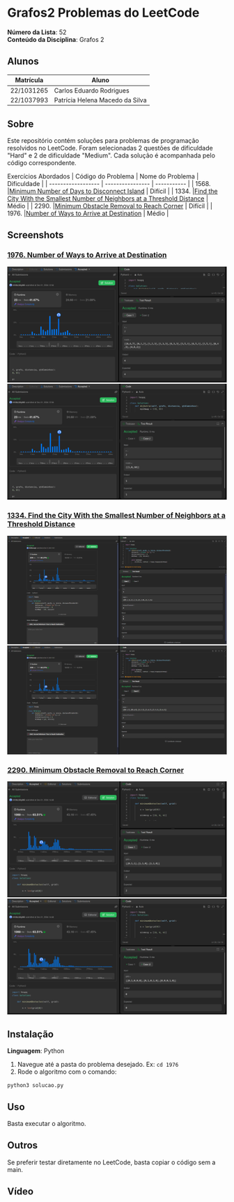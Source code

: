 # Grafos2 Problemas do LeetCode

**Número da Lista**: 52<br>
**Conteúdo da Disciplina**: Grafos 2<br>

## Alunos
|Matrícula | Aluno |
| -- | -- |
| 22/1031265  |  Carlos Eduardo Rodrigues |
| 22/1037993 |  Patrícia Helena Macedo da Silva |

## Sobre
Este repositório contém soluções para problemas de programação resolvidos no LeetCode. Foram selecionadas 2 questões de dificuldade "Hard" e 2 de dificuldade "Medium". Cada solução é acompanhada pelo código correspondente.

Exercícios Abordados
| Código do Problema | Nome do Problema | Dificuldade |
| ------------------ | ---------------- | ----------- |
| 1568. |[Minimum Number of Days to Disconnect Island](https://leetcode.com/problems/minimum-number-of-days-to-disconnect-island/description/) | Difícil |
| 1334. |[Find the City With the Smallest Number of Neighbors at a Threshold Distance](https://leetcode.com/problems/find-the-city-with-the-smallest-number-of-neighbors-at-a-threshold-distance/description/) | Médio |
| 2290. |[Minimum Obstacle Removal to Reach Corner](https://leetcode.com/problems/minimum-obstacle-removal-to-reach-corner/description/) | Difícil |
| 1976. |[Number of Ways to Arrive at Destination](https://leetcode.com/problems/number-of-ways-to-arrive-at-destination/description/)  | Médio |

## Screenshots

### [1976. Number of Ways to Arrive at Destination](https://leetcode.com/problems/number-of-ways-to-arrive-at-destination/description/)
![1976-1](assets/1976-1.png)
![1976-2](assets/1976-2.png)

### [1334. Find the City With the Smallest Number of Neighbors at a Threshold Distance](https://leetcode.com/problems/find-the-city-with-the-smallest-number-of-neighbors-at-a-threshold-distance/description/)
![1334-1](assets/1334-1.png)
![1334-2](assets/1334-2.png)

### [2290. Minimum Obstacle Removal to Reach Corner](https://leetcode.com/problems/minimum-obstacle-removal-to-reach-corner/description/)
![2290-1](assets/2290-1.png)
![2290-2](assets/2290-2.png)



## Instalação 
**Linguagem**: Python<br>

1. Navegue até a pasta do problema desejado. Ex: `cd 1976`
2. Rode o algoritmo com o comando:

```
python3 solucao.py
```

## Uso 
Basta executar o algoritmo.

## Outros 
Se preferir testar diretamente no LeetCode, basta copiar o código sem a main.

## Vídeo




